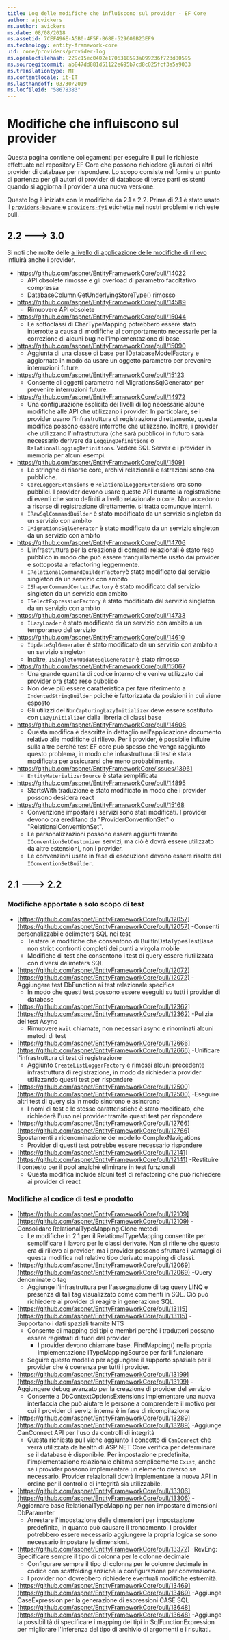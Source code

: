 ```yaml
---
title: Log delle modifiche che influiscono sul provider - EF Core
author: ajcvickers
ms.author: avickers
ms.date: 08/08/2018
ms.assetid: 7CEF496E-A5B0-4F5F-B68E-529609B23EF9
ms.technology: entity-framework-core
uid: core/providers/provider-log
ms.openlocfilehash: 229c15ec0402e1706318593a099236f723d80595
ms.sourcegitcommit: ab847dd881d51122e695b7cd8c025fcf3a5a9033
ms.translationtype: MT
ms.contentlocale: it-IT
ms.lasthandoff: 03/30/2019
ms.locfileid: "58678383"
---
```

# <a name="provider-impacting-changes"></a>Modifiche che influiscono sul provider

Questa pagina contiene collegamenti per eseguire il pull le richieste effettuate nel repository EF Core che possono richiedere gli autori di altri provider di database per rispondere. Lo scopo consiste nel fornire un punto di partenza per gli autori di provider di database di terze parti esistenti quando si aggiorna il provider a una nuova versione.

Questo log è iniziata con le modifiche da 2.1 a 2.2. Prima di 2.1 è stato usato il [ `providers-beware` ](https://github.com/aspnet/EntityFrameworkCore/labels/providers-beware) e [ `providers-fyi` ](https://github.com/aspnet/EntityFrameworkCore/labels/providers-fyi) etichette nei nostri problemi e richieste pull.

## <a name="22-----30"></a>2.2 ---> 3.0

Si noti che molte delle [a livello di applicazione delle modifiche di rilievo](../what-is-new/ef-core-3.0/breaking-changes.md) influirà anche i provider.

* https://github.com/aspnet/EntityFrameworkCore/pull/14022
  * API obsolete rimosse e gli overload di parametro facoltativo compressa
  * DatabaseColumn.GetUnderlyingStoreType() rimosso
* https://github.com/aspnet/EntityFrameworkCore/pull/14589
  * Rimuovere API obsolete
* https://github.com/aspnet/EntityFrameworkCore/pull/15044
  * Le sottoclassi di CharTypeMapping potrebbero essere stato interrotte a causa di modifiche al comportamento necessarie per la correzione di alcuni bug nell'implementazione di base.
* https://github.com/aspnet/EntityFrameworkCore/pull/15090
  * Aggiunta di una classe di base per IDatabaseModelFactory e aggiornato in modo da usare un oggetto parametro per prevenire interruzioni future.
* https://github.com/aspnet/EntityFrameworkCore/pull/15123
  * Consente di oggetti parametro nel MigrationsSqlGenerator per prevenire interruzioni future.
* https://github.com/aspnet/EntityFrameworkCore/pull/14972
  * Una configurazione esplicita dei livelli di log necessarie alcune modifiche alle API che utilizzano i provider. In particolare, se i provider usano l'infrastruttura di registrazione direttamente, questa modifica possono essere interrotte che utilizzano. Inoltre, i provider che utilizzano l'infrastruttura (che sarà pubblico) in futuro sarà necessario derivare da `LoggingDefinitions` o `RelationalLoggingDefinitions`. Vedere SQL Server e i provider in memoria per alcuni esempi.
* https://github.com/aspnet/EntityFrameworkCore/pull/15091
  * Le stringhe di risorse core, archivi relazionali e astrazioni sono ora pubbliche.
  * `CoreLoggerExtensions` e `RelationalLoggerExtensions` ora sono pubblici. I provider devono usare queste API durante la registrazione di eventi che sono definiti a livello relazionale o core. Non accedono a risorse di registrazione direttamente. si tratta comunque interni.
  * `IRawSqlCommandBuilder` è stato modificato da un servizio singleton da un servizio con ambito
  * `IMigrationsSqlGenerator` è stato modificato da un servizio singleton da un servizio con ambito
* https://github.com/aspnet/EntityFrameworkCore/pull/14706
  * L'infrastruttura per la creazione di comandi relazionali è stato reso pubblico in modo che può essere tranquillamente usato dai provider e sottoposta a refactoring leggermente.
  * `IRelationalCommandBuilderFactory`è stato modificato dal servizio singleton da un servizio con ambito
  * `IShaperCommandContextFactory` è stato modificato dal servizio singleton da un servizio con ambito
  * `ISelectExpressionFactory` è stato modificato dal servizio singleton da un servizio con ambito
* https://github.com/aspnet/EntityFrameworkCore/pull/14733
  * `ILazyLoader` è stato modificato da un servizio con ambito a un temporaneo del servizio
* https://github.com/aspnet/EntityFrameworkCore/pull/14610
  * `IUpdateSqlGenerator` è stato modificato da un servizio con ambito a un servizio singleton
  * Inoltre, `ISingletonUpdateSqlGenerator` è stato rimosso
* https://github.com/aspnet/EntityFrameworkCore/pull/15067
  * Una grande quantità di codice interno che veniva utilizzato dai provider ora stato reso pubblico
  * Non deve più essere caratteristica per fare riferimento a `IndentedStringBuilder` poiché è fattorizzata da posizioni in cui viene esposto
  * Gli utilizzi del `NonCapturingLazyInitializer` deve essere sostituito con `LazyInitializer` dalla libreria di classi base
* https://github.com/aspnet/EntityFrameworkCore/pull/14608
  * Questa modifica è descritte in dettaglio nell'applicazione documento relativo alle modifiche di rilievo. Per i provider, è possibile influire sulla altre perché test EF core può spesso che venga raggiunto questo problema, in modo che infrastruttura di test è stata modificata per assicurarsi che meno probabilmente.
* https://github.com/aspnet/EntityFrameworkCore/issues/13961
  * `EntityMaterializerSource` è stata semplificata
* https://github.com/aspnet/EntityFrameworkCore/pull/14895
  * StartsWith traduzione è stato modificato in modo che i provider possono desidera react
* https://github.com/aspnet/EntityFrameworkCore/pull/15168
  * Convenzione impostare i servizi sono stati modificati. I provider devono ora ereditano da "ProviderConventionSet" o "RelationalConventionSet".
  * Le personalizzazioni possono essere aggiunti tramite `IConventionSetCustomizer` servizi, ma ciò è dovrà essere utilizzato da altre estensioni, non i provider.
  * Le convenzioni usate in fase di esecuzione devono essere risolte dal `IConventionSetBuilder`.

## <a name="21-----22"></a>2.1 ---> 2.2

### <a name="test-only-changes"></a>Modifiche apportate a solo scopo di test

* [https://github.com/aspnet/EntityFrameworkCore/pull/12057](https://github.com/aspnet/EntityFrameworkCore/pull/12057) -Consenti personalizzabile delimeters SQL nei test
  * Testare le modifiche che consentono di BuiltInDataTypesTestBase non strict confronti completi dei punti a virgola mobile
  * Modifiche di test che consentono i test di query essere riutilizzata con diversi delimeters SQL
* [https://github.com/aspnet/EntityFrameworkCore/pull/12072](https://github.com/aspnet/EntityFrameworkCore/pull/12072) -Aggiungere test DbFunction ai test relazionale specifica
  * In modo che questi test possono essere eseguiti su tutti i provider di database
* [https://github.com/aspnet/EntityFrameworkCore/pull/12362](https://github.com/aspnet/EntityFrameworkCore/pull/12362) -Pulizia del test Async
  * Rimuovere `Wait` chiamate, non necessari async e rinominati alcuni metodi di test
* [https://github.com/aspnet/EntityFrameworkCore/pull/12666](https://github.com/aspnet/EntityFrameworkCore/pull/12666) -Unificare l'infrastruttura di test di registrazione
  * Aggiunto `CreateListLoggerFactory` e rimossi alcuni precedente infrastruttura di registrazione, in modo da richiederla provider utilizzando questi test per rispondere
* [https://github.com/aspnet/EntityFrameworkCore/pull/12500](https://github.com/aspnet/EntityFrameworkCore/pull/12500) -Eseguire altri test di query sia in modo sincrono e asincrono
  * I nomi di test e le stesse caratteristiche è stato modificato, che richiederà l'uso nei provider tramite questi test per rispondere
* [https://github.com/aspnet/EntityFrameworkCore/pull/12766](https://github.com/aspnet/EntityFrameworkCore/pull/12766) -Spostamenti a ridenominazione del modello ComplexNavigations
  * Provider di questi test potrebbe essere necessario rispondere
* [https://github.com/aspnet/EntityFrameworkCore/pull/12141](https://github.com/aspnet/EntityFrameworkCore/pull/12141) -Restituire il contesto per il pool anziché eliminare in test funzionali
  * Questa modifica include alcuni test di refactoring che può richiedere ai provider di react


### <a name="test-and-product-code-changes"></a>Modifiche al codice di test e prodotto

* [https://github.com/aspnet/EntityFrameworkCore/pull/12109](https://github.com/aspnet/EntityFrameworkCore/pull/12109) -Consolidare RelationalTypeMapping.Clone metodi
  * Le modifiche in 2.1 per il RelationalTypeMapping consentite per semplificare il lavoro per le classi derivate. Non si ritiene che questo era di rilievo ai provider, ma i provider possono sfruttare i vantaggi di questa modifica nel relativo tipo derivato mapping di classi.
* [https://github.com/aspnet/EntityFrameworkCore/pull/12069](https://github.com/aspnet/EntityFrameworkCore/pull/12069) -Query denominate o tag
  * Aggiunge l'infrastruttura per l'assegnazione di tag query LINQ e presenza di tali tag visualizzato come commenti in SQL. Ciò può richiedere ai provider di reagire in generazione SQL.
* [https://github.com/aspnet/EntityFrameworkCore/pull/13115](https://github.com/aspnet/EntityFrameworkCore/pull/13115) -Supportano i dati spaziali tramite NTS
  * Consente di mapping dei tipi e membri perché i traduttori possano essere registrati di fuori del provider
    * I provider devono chiamare base. FindMapping() nella propria implementazione ITypeMappingSource per farli funzionare
  * Seguire questo modello per aggiungere il supporto spaziale per il provider che è coerenza per tutti i provider.
* [https://github.com/aspnet/EntityFrameworkCore/pull/13199](https://github.com/aspnet/EntityFrameworkCore/pull/13199) -Aggiungere debug avanzato per la creazione di provider del servizio
  * Consente a DbContextOptionsExtensions implementare una nuova interfaccia che può aiutare le persone a comprendere il motivo per cui il provider di servizi interna è in fase di ricompilazione
* [https://github.com/aspnet/EntityFrameworkCore/pull/13289](https://github.com/aspnet/EntityFrameworkCore/pull/13289) -Aggiunge CanConnect API per l'uso da controlli di integrità
  * Questa richiesta pull viene aggiunto il concetto di `CanConnect` che verrà utilizzata da health di ASP.NET Core verifica per determinare se il database è disponibile. Per impostazione predefinita, l'implementazione relazionale chiama semplicemente `Exist`, anche se i provider possono implementare un elemento diverso se necessario. Provider relazionali dovrà implementare la nuova API in ordine per il controllo di integrità sia utilizzabile.
* [https://github.com/aspnet/EntityFrameworkCore/pull/13306](https://github.com/aspnet/EntityFrameworkCore/pull/13306) -Aggiornare base RelationalTypeMapping per non impostare dimensioni DbParameter
  * Arrestare l'impostazione delle dimensioni per impostazione predefinita, in quanto può causare il troncamento. I provider potrebbero essere necessario aggiungere la propria logica se sono necessario impostare le dimensioni.
* (https://github.com/aspnet/EntityFrameworkCore/pull/13372) -RevEng: Specificare sempre il tipo di colonna per le colonne decimale
  * Configurare sempre il tipo di colonna per le colonne decimale in codice con scaffolding anziché la configurazione per convenzione.
  * I provider non dovrebbero richiedere eventuali modifiche estremità.
* [https://github.com/aspnet/EntityFrameworkCore/pull/13469](https://github.com/aspnet/EntityFrameworkCore/pull/13469) -Aggiunge CaseExpression per la generazione di espressioni CASE SQL
* [https://github.com/aspnet/EntityFrameworkCore/pull/13648](https://github.com/aspnet/EntityFrameworkCore/pull/13648) -Aggiunge la possibilità di specificare i mapping dei tipi in SqlFunctionExpression per migliorare l'inferenza del tipo di archivio di argomenti e i risultati.
